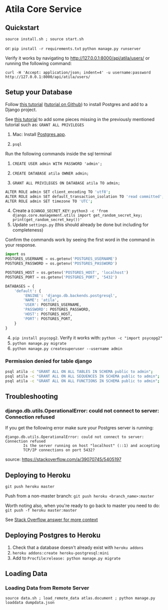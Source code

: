 # Atila Core Service

## Quickstart

`source install.sh ; source start.sh`

or:
`pip install -r requirements.txt`
`python manage.py runserver`

Verify it works by navigating to http://127.0.0.1:8000/api/atila/users/
or running the following command:

```shell
curl -H 'Accept: application/json; indent=4' -u username:password http://127.0.0.1:8000/api/atila/users/
```

## Setup your Database

Follow [this tutorial](https://tutorial-extensions.djangogirls.org/en/optional_postgresql_installation/) 
([tutorial on Github](https://github.com/DjangoGirls/tutorial-extensions/tree/master/en/optional_postgresql_installation))
to install Postgres and add 
to a Django project.

See [this tutorial](https://www.digitalocean.com/community/tutorials/how-to-use-postgresql-with-your-django-application-on-ubuntu-20-04) 
to add some pieces missing in the previously mentioned tutorial such as: `GRANT ALL PRIVILEGES`

1. Mac: Install [Postgres.app](https://postgresapp.com/downloads.html). 

1. `psql`

Run the following commands inside the sql terminal

1. `CREATE USER admin WITH PASSWORD 'admin';`

2. `CREATE DATABASE atila OWNER admin;`
3. `GRANT ALL PRIVILEGES ON DATABASE atila TO admin;`
```bash
ALTER ROLE admin SET client_encoding TO 'utf8';
ALTER ROLE admin SET default_transaction_isolation TO 'read committed';
ALTER ROLE admin SET timezone TO 'UTC';
```
4. Create a `DJANGO_SECRET_KEY`: `python3 -c 'from django.core.management.utils import get_random_secret_key; print(get_random_secret_key())'`
4. Update `settings.py` (this should already be done but including for completeness)

Confirm the commands work by seeing the first word in the command in your response.

```python
import os
POSTGRES_USERNAME = os.getenv('POSTGRES_USERNAME')
POSTGRES_PASSWORD = os.getenv('POSTGRES_PASSWORD')

POSTGRES_HOST = os.getenv('POSTGRES_HOST', 'localhost')
POSTGRES_PORT = os.getenv('POSTGRES_PORT', '5432')

DATABASES = {
    'default': {
        'ENGINE': 'django.db.backends.postgresql',
        'NAME': 'atila',
        'USER': POSTGRES_USERNAME,
        'PASSWORD': POSTGRES_PASSWORD,
        'HOST': POSTGRES_HOST,
        'PORT': POSTGRES_PORT,
    }
}
```
4. `pip install psycopg2`. Verify it works with: `python -c "import psycopg2"`
5. `python manage.py migrate`
6. `python manage.py createsuperuser --username admin`

### Permission denied for table django

```bash
psql atila -c "GRANT ALL ON ALL TABLES IN SCHEMA public to admin";
psql atila -c "GRANT ALL ON ALL SEQUENCES IN SCHEMA public to admin";
psql atila -c "GRANT ALL ON ALL FUNCTIONS IN SCHEMA public to admin";
```

## Troubleshooting


### django.db.utils.OperationalError: could not connect to server: Connection refused
If you get the following error make sure your Postgres server is running:
```text
django.db.utils.OperationalError: could not connect to server: Connection refused
        Is the server running on host "localhost" (::1) and accepting
        TCP/IP connections on port 5432?
```

source: https://stackoverflow.com/a/39070745/5405197
## Deploying to Heroku

`git push heroku master`

Push from a non-master branch: `git push heroku <branch_name>:master`

Worth noting also, when you're ready to go back to master you need to do: `git push -f heroku master:master`

See [Stack Overflow answer for more context](https://stackoverflow.com/a/14593582/5405197)

## Deploying Postgres to Heroku
1. Check that a database doesn't already exist with `heroku addons`
2. `heroku addons:create heroku-postgresql:mini`
3. Add to `Procfile`:`release: python manage.py migrate`

## Loading Data

### Loading Data from Remote Server

`source data.sh ; load_remote_data atlas.document ; python manage.py loaddata dumpdata.json`